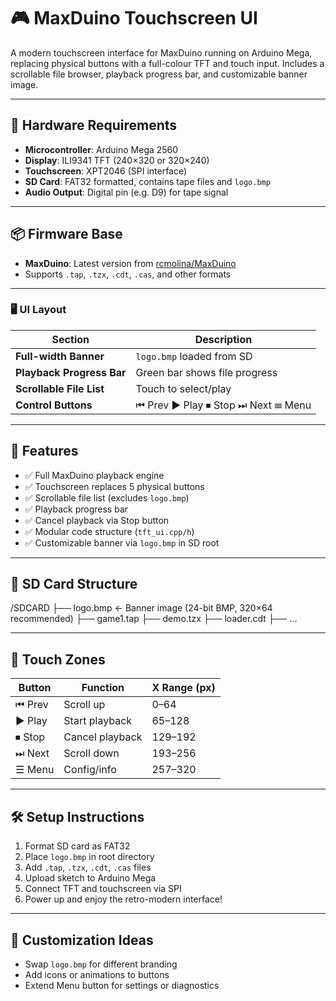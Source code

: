 # 🎮 MaxDuino Touchscreen UI

A modern touchscreen interface for MaxDuino running on Arduino Mega, replacing physical buttons with a full-colour TFT and touch input. Includes a scrollable file browser, playback progress bar, and customizable banner image.

---

## 🧱 Hardware Requirements

- **Microcontroller**: Arduino Mega 2560
- **Display**: ILI9341 TFT (240×320 or 320×240)
- **Touchscreen**: XPT2046 (SPI interface)
- **SD Card**: FAT32 formatted, contains tape files and `logo.bmp`
- **Audio Output**: Digital pin (e.g. D9) for tape signal

---

## 📦 Firmware Base

- **MaxDuino**: Latest version from [rcmolina/MaxDuino](https://github.com/rcmolina/MaxDuino)
- Supports `.tap`, `.tzx`, `.cdt`, `.cas`, and other formats

---

### 🖥️ UI Layout

| Section                  | Description                          |
|--------------------------|--------------------------------------|
| **Full-width Banner**    | `logo.bmp` loaded from SD            |
| **Playback Progress Bar**| Green bar shows file progress        |
| **Scrollable File List** | Touch to select/play                 |
| **Control Buttons**      | ⏮ Prev ▶ Play ⏹ Stop ⏭ Next ☰ Menu   |

---

## 🧩 Features

- ✅ Full MaxDuino playback engine
- ✅ Touchscreen replaces 5 physical buttons
- ✅ Scrollable file list (excludes `logo.bmp`)
- ✅ Playback progress bar
- ✅ Cancel playback via Stop button
- ✅ Modular code structure (`tft_ui.cpp/h`)
- ✅ Customizable banner via `logo.bmp` in SD root

---

## 📁 SD Card Structure

/SDCARD ├── logo.bmp ← Banner image (24-bit BMP, 320×64 recommended) ├── game1.tap ├── demo.tzx ├── loader.cdt ├── ...

---

## 🧪 Touch Zones

| Button | Function        | X Range (px) |
|--------|------------------|--------------|
| ⏮ Prev | Scroll up        | 0–64         |
| ▶ Play | Start playback   | 65–128       |
| ⏹ Stop | Cancel playback  | 129–192      |
| ⏭ Next | Scroll down      | 193–256      |
| ☰ Menu | Config/info      | 257–320      |

---

## 🛠️ Setup Instructions

1. Format SD card as FAT32
2. Place `logo.bmp` in root directory
3. Add `.tap`, `.tzx`, `.cdt`, `.cas` files
4. Upload sketch to Arduino Mega
5. Connect TFT and touchscreen via SPI
6. Power up and enjoy the retro-modern interface!

---

## 🧠 Customization Ideas

- Swap `logo.bmp` for different branding
- Add icons or animations to buttons
- Extend Menu button for settings or diagnostics
